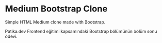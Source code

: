 # Medium Bootstrap Clone

Simple HTML Medium clone made with Bootstrap.

Patika.dev Frontend eğitimi kapsamındaki Bootstrap bölümünün bölüm sonu ödevi.
